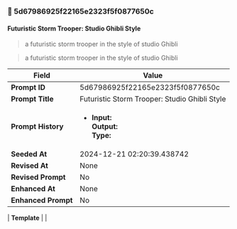 

### 📜 5d67986925f22165e2323f5f0877650c

#### Futuristic Storm Trooper: Studio Ghibli Style

> a futuristic storm trooper in the style of studio Ghibli

> a futuristic storm trooper in the style of studio Ghibli

| Field          | Value                                                                                                                                                                      |
|----------------|----------------------------------------------------------------------------------------------------------------------------------------------------------------------------|
| **Prompt ID**  | 5d67986925f22165e2323f5f0877650c                                                                                                                                                            |
| **Prompt Title**  | Futuristic Storm Trooper: Studio Ghibli Style                                                                                                                                                            |
| **Prompt History** | <ul><li>**Input:**  <br> **Output:**  <br> **Type:** </li></ul> |
| **Seeded At** | 2024-12-21 02:20:39.438742                                                                                                                                                   |
| **Revised At** | None                                                                                                                                                   |
| **Revised Prompt** | No                                                                                                                                                                      |
| **Enhanced At** | None                                                                                                                                                  |
| **Enhanced Prompt** | No                                                                                                                                                                    |

| **Template**   |                                                                                                                                            |



